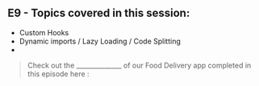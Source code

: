 ## E9 - Topics covered in this session:

- Custom Hooks
- Dynamic imports / Lazy Loading / Code Splitting
- 

>  Check out the ______________ of our Food Delivery app completed in this episode here : 

